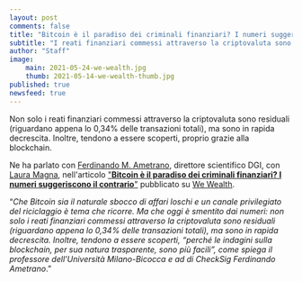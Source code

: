 ```yaml
---
layout: post
comments: false
title: "Bitcoin è il paradiso dei criminali finanziari? I numeri suggeriscono il contrario"
subtitle: "I reati finanziari commessi attraverso la criptovaluta sono residuali: Ferdinando Ametrano per We Wealth"
author: "Staff"
image:
    main: 2021-05-24-we-wealth.jpg
    thumb: 2021-05-14-we-wealth-thumb.jpg
published: true
newsfeed: true
---
```


Non solo i reati finanziari commessi attraverso la criptovaluta sono residuali (riguardano appena lo 0,34% delle transazioni totali), ma sono in rapida decrescita. Inoltre, tendono a essere scoperti, proprio grazie alla blockchain.

Ne ha parlato con [Ferdinando M. Ametrano](https://ametrano.net/), direttore scientifico DGI, con [Laura Magna](https://www.linkedin.com/in/laura-magna-a9732b11/), nell'articolo ["**Bitcoin è il paradiso dei criminali finanziari? I numeri suggeriscono il contrario**"](https://www.we-wealth.com/news/fintech/blockchain/bitcoin-e-il-paradiso-dei-criminali-finanziari-i-numeri-suggeriscono-il-contrario) pubblicato su [We Wealth](https://www.we-wealth.com/).

>
“*Che Bitcoin sia il naturale sbocco di affari loschi e un canale privilegiato del riciclaggio è tema che ricorre. Ma che oggi è smentito dai numeri: non solo i reati finanziari commessi attraverso la criptovaluta sono residuali (riguardano appena lo 0,34% delle transazioni totali), ma sono in rapida decrescita. Inoltre, tendono a essere scoperti, “perché le indagini sulla blockchain, per sua natura trasparente, sono più facili”, come spiega il professore dell'Università Milano-Bicocca e ad di CheckSig Ferdinando Ametrano*.”
